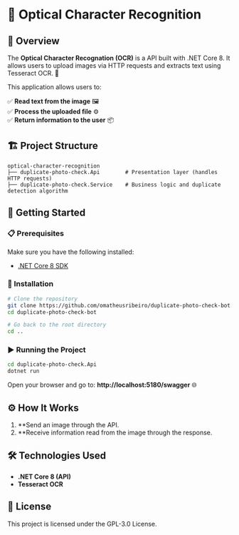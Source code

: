 # 📸 Optical Character Recognition

## 📌 Overview
The **Optical Character Recognation (OCR)** is a API built with .NET Core 8. It allows users to upload images via HTTP requests and extracts text using Tesseract OCR. 🚀

This application allows users to: 

✅ **Read text from the image** 🖼️  
✅ **Process the uploaded file** ⚙️  
✅ **Return information to the user** 📦

## 🏗️ Project Structure
```
optical-character-recognition
├── duplicate-photo-check.Api        # Presentation layer (handles HTTP requests)
├── duplicate-photo-check.Service    # Business logic and duplicate detection algorithm
```

## 🚀 Getting Started

### 📋 Prerequisites
Make sure you have the following installed:
- [.NET Core 8 SDK](https://dotnet.microsoft.com/download/dotnet/7.0)

### 🔧 Installation
```bash
# Clone the repository
git clone https://github.com/omatheusribeiro/duplicate-photo-check-bot.git
cd duplicate-photo-check-bot

# Go back to the root directory
cd ..
```

### ▶️ Running the Project

```bash
cd duplicate-photo-check.Api
dotnet run
```

Open your browser and go to: **http://localhost:5180/swagger** 🌐

## ⚙️ How It Works
1. **Send an image through the API.
2. **Receive information read from the image through the response.

## 🛠️ Technologies Used
- **.NET Core 8 (API)**
- **Tesseract OCR**

## 📜 License
This project is licensed under the GPL-3.0 License.

